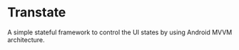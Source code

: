 # Transtate

A simple stateful framework to control the UI states by using Android MVVM architecture.
